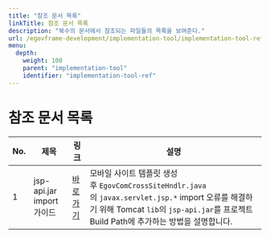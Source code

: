 ```yaml
---
title: "참조 문서 목록"
linkTitle: 참조 문서 목록
description: "복수의 문서에서 참조되는 파일들의 목록을 보여준다."
url: /egovframe-development/implementation-tool/implementation-tool-ref/
menu:
  depth:
    weight: 100
    parent: "implementation-tool"
    identifier: "implementation-tool-ref"
---
```

# 참조 문서 목록

| No. | 제목 | 링크 | 설명 |
|--------|------|------|------|
| 1 | jsp-api.jar import 가이드 | [바로가기](./importjspapi-guide.md) | 모바일 사이트 템플릿 생성 후 `EgovComCrossSiteHndlr.java`의 `javax.servlet.jsp.*` import 오류를 해결하기 위해 Tomcat `lib`의 `jsp-api.jar`를 프로젝트 Build Path에 추가하는 방법을 설명합니다. |
